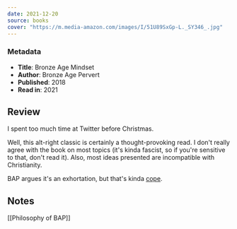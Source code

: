 ```yaml
---
date: 2021-12-20
source: books
cover: "https://m.media-amazon.com/images/I/51U89SxGp-L._SY346_.jpg"
---
```


### Metadata
- **Title**: Bronze Age Mindset
- **Author**: Bronze Age Pervert
- **Published**: 2018
- **Read in**: 2021
## Review
I spent too much time at Twitter before Christmas.

Well, this alt-right classic is certainly a thought-provoking read. I don't really agree with the book on most topics (it's kinda fascist, so if you're sensitive to that, don't read it). Also, most ideas presented are incompatible with Christianity.

BAP argues it's an exhortation, but that's kinda [cope](https://americanmind.org/salvo/which-way-jester-man/).
## Notes
[[Philosophy of BAP]]